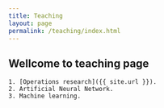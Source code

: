 ```yaml
---
title: Teaching
layout: page
permalink: /teaching/index.html
---
```


## Wellcome to teaching page

    1. [Operations research]({{ site.url }}).
    2. Artificial Neural Network.
    3. Machine learning.


